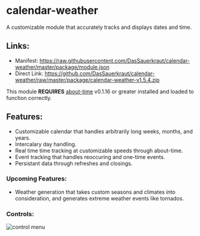# calendar-weather
A customizable module that accurately tracks and displays dates and time.
## Links:
* Manifest: https://raw.githubusercontent.com/DasSauerkraut/calendar-weather/master/package/module.json
* Direct Link: https://github.com/DasSauerkraut/calendar-weather/raw/master/package/calendar-weather-v1.5.4.zip

This module **REQUIRES** [about-time](https://gitlab.com/tposney/about-time) v0.1.16 or greater installed and loaded to function correctly.
## Features:
* Customizable calendar that handles arbitrarily long weeks, months, and years. 
* Intercalary day handling.
* Real time time tracking at customizable speeds through about-time.
* Event tracking that handles reoccuring and one-time events.
* Persistant data through refreshes and closings.
### Upcoming Features:
* Weather generation that takes custom seasons and climates into consideration, and generates extreme weather events like tornados.
### Controls:
![control menu](https://i.imgur.com/yUysSNH.png)
